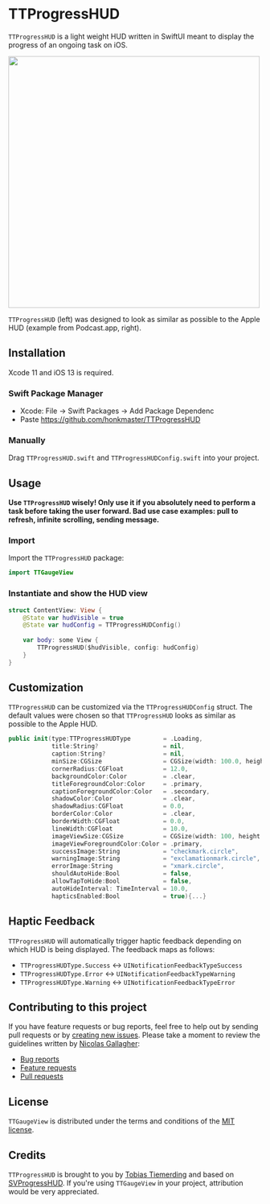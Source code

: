 # TTProgressHUD

`TTProgressHUD` is a light weight HUD written in SwiftUI meant to display the progress of an ongoing task on iOS. 

<img src="https://raw.githubusercontent.com/honkmaster/TTProgressHUD/master/Sample.jpg" width="500">

`TTProgressHUD` (left) was designed to look as similar as possible to the Apple HUD (example from Podcast.app, right).

## Installation

Xcode 11 and iOS 13 is required.

### Swift Package Manager

* Xcode: File -> Swift Packages -> Add Package Dependenc
* Paste https://github.com/honkmaster/TTProgressHUD

### Manually

Drag `TTProgressHUD.swift` and `TTProgressHUDConfig.swift` into your project.

## Usage

**Use `TTProgressHUD` wisely! Only use it if you absolutely need to perform a task before taking the user forward. Bad use case examples: pull to refresh, infinite scrolling, sending message.**

### Import

Import the `TTProgressHUD`  package: 

```swift
import TTGaugeView
```

### Instantiate and show the HUD view

```swift
struct ContentView: View {
    @State var hudVisible = true
    @State var hudConfig = TTProgressHUDConfig()
    
    var body: some View {
        TTProgressHUD($hudVisible, config: hudConfig)
    }
}
```

## Customization

`TTProgressHUD` can be customized via the `TTProgressHUDConfig` struct.
The default values were chosen so that `TTProgressHUD` looks as similar as possible to the Apple HUD.

```swift
public init(type:TTProgressHUDType         = .Loading,
            title:String?                  = nil,
            caption:String?                = nil,
            minSize:CGSize                 = CGSize(width: 100.0, height: 100.0),
            cornerRadius:CGFloat           = 12.0,
            backgroundColor:Color          = .clear,
            titleForegroundColor:Color     = .primary,
            captionForegroundColor:Color   = .secondary,
            shadowColor:Color              = .clear,
            shadowRadius:CGFloat           = 0.0,
            borderColor:Color              = .clear,
            borderWidth:CGFloat            = 0.0,
            lineWidth:CGFloat              = 10.0,
            imageViewSize:CGSize           = CGSize(width: 100, height: 100), // indefinite animated view and image share the size
            imageViewForegroundColor:Color = .primary,                        // indefinite animated view and image share the color
            successImage:String            = "checkmark.circle",
            warningImage:String            = "exclamationmark.circle",
            errorImage:String              = "xmark.circle",
            shouldAutoHide:Bool            = false,
            allowTapToHide:Bool            = false,
            autoHideInterval: TimeInterval = 10.0,
            hapticsEnabled:Bool            = true){...}
```

## Haptic Feedback

`TTProgressHUD` will automatically trigger haptic feedback depending on which HUD is being displayed. The feedback maps as follows:

* `TTProgressHUDType.Success` <-> `UINotificationFeedbackTypeSuccess`
* `TTProgressHUDType.Error` <-> `UINotificationFeedbackTypeWarning`
* `TTProgressHUDType.Warning` <-> `UINotificationFeedbackTypeError`

## Contributing to this project

If you have feature requests or bug reports, feel free to help out by sending pull requests or by [creating new issues](https://github.com/honkmaster/TTGaugeView/issues/new). Please take a moment to
review the guidelines written by [Nicolas Gallagher](https://github.com/necolas):

* [Bug reports](https://github.com/necolas/issue-guidelines/blob/master/CONTRIBUTING.md#bugs)
* [Feature requests](https://github.com/necolas/issue-guidelines/blob/master/CONTRIBUTING.md#features)
* [Pull requests](https://github.com/necolas/issue-guidelines/blob/master/CONTRIBUTING.md#pull-requests)

## License

`TTGaugeView` is distributed under the terms and conditions of the [MIT license](hhttps://github.com/honkmaster/TTGaugeView/blob/master/LICENSE).

## Credits

`TTProgressHUD` is brought to you by [Tobias Tiemerding](http://tiemerding.com) and based on [SVProgressHUD](https://github.com/SVProgressHUD/SVProgressHUD). If you're using `TTGaugeView` in your project, attribution would be very appreciated.
